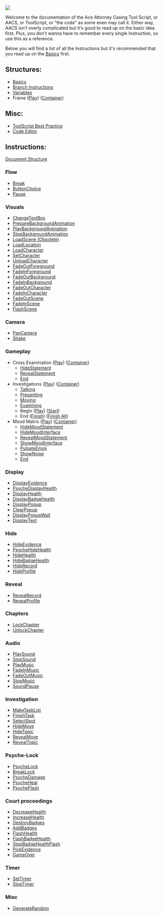 ![](Images/Banner.png)

Welcome to the documentation of the Ace Attorney Casing Tool Script, or AACS, or ToolScript, or "the code" as some even may call it. 
Either way, AACS isn't overly complicated but it's good to read up on the basic idea first. Plus, you don't wanna have to remember every single Instruction, so use this as a reference.  

Below you will find a list of all the Instructions but it's recommended that you read up on the [Basics](Basics.md) first.

## Structures:
- [Basics](Basics.md)
- [Branch Instructions](Branch-Instructions.md)
- [Variables](Variables.md)
- Frame ([Play](PlayFrame.md)) ([Container](Frame.md))

## Misc:
- [ToolScript Best Practice](ToolScript-Best-Practice.md)
- [Code Editor](AACS-Code-Editor.md)

## Instructions:
[Document Structure](InstructionDocStructure.md)

### Flow
- [Break](Break.md)
- [ButtonChoice](ButtonChoice.md)
- [Pause](Pause.md)

### Visuals
- [ChangeTextBox](ChangeTextBox.md)
- [PrepareBackgroundAnimation](PrepareBackgroundAnimation.md)
- [PlayBackgroundAnimation](PlayBackgroundAnimation.md)
- [StopBackgroundAnimation](StopBackgroundAnimation.md)
- [LoadScene (Obsolete)](LoadScene.md)
- [LoadLocation](LoadLocation.md)
- [LoadCharacter](LoadCharacter.md)
- [SetCharacter](SetCharacter.md)
- [UnloadCharacter](UnloadCharacter.md)
- [FadeOutForeground ](FadeOutForeground.md)
- [FadeInForeground](FadeInForeground.md)
- [FadeOutBackground](FadeOutBackground.md)
- [FadeInBackground](FadeInBackground.md)
- [FadeOutCharacter](FadeOutCharacter.md)
- [FadeInCharacter](FadeInCharacter.md)
- [FadeOutScene](FadeOutScene.md)
- [FadeInScene](FadeInScene.md)
- [FlashScene](FlashScene.md)

### Camera
- [PanCamera](PanCamera.md)
- [Shake](Shake.md)
  
### Gameplay
- Cross Examination ([Play](PlayCrossExam.md)) ([Container](CrossExamC.md))
  - [HideStatement](HideStatement.md)
  - [RevealStatement](RevealStatement.md)
  - [End](FinishCrossExam.md)
- Investigations ([Play](PlayInvestigation.md)) ([Container](InvestigationC.md))
  -  [Talking](Talking.md)
  -  [Presenting](Presenting.md)
  -  [Moving](Moving.md)
  -  [Examining](Examining.md)
  -  Begin ([Play](PlayInvestigation.md)) ([Start](StartInvestigation.md))
  -  End ([Finish](FinishInvestigation.md)) ([Finish All](FinishAllInvestigation.md))
- Mood Matrix ([Play](MoodMatrix.md)) ([Container](MoodMatrixC.md))
  - [HideMoodStatement](HideMoodStatement.md)
  - [HideMoodInterface](HideMoodInterface.md)
  - [RevealMoodStatement](RevealMoodStatement.md)
  - [ShowMoodInterface](ShowMoodInterface.md)
  - [PulsateEmoji](PulsateEmoji.md)
  - [ShowNoise](ShowNoise.md)
  - [End](FinishMoodMatrix.md)

### Display
- [DisplayEvidence](DisplayEvidence.md)
- [PsycheDisplayHealth](PsycheDisplayHealth.md)
- [DisplayHealth](DisplayHealth.md)
- [DisplayBadgeHealth](DisplayBadgeHealth.md)
- [DisplayPopup](DisplayPopup.md)
- [ClearPopup](ClearPopup.md)
- [DisplayPopupWait](DisplayPopupWait.md)
- [DisplayText](DisplayText.md)
  
### Hide
- [HideEvidence](HideEvidence.md)
- [PsycheHideHealth](PsycheHideHealth.md)
- [HideHealth](HideHealth.md)
- [HideBadgeHealth](HideBadgeHealth.md)
- [HideRecord](HideRecord.md)
- [HideProfile](HideProfile.md)

### Reveal
- [RevealRecord](RevealRecord.md)
- [RevealProfile](RevealProfile.md)
  
### Chapters
- [LockChapter](LockChapter.md)
- [UnlockChapter](UnlockChapter.md)

### Audio
- [PlaySound](PlaySound.md)
- [StopSound](StopSound.md)
- [PlayMusic](PlayMusic.md)
- [FadeInMusic](FadeInMusic.md)
- [FadeOutMusic](FadeOutMusic.md)
- [StopMusic](StopMusic.md)
- [SoundPause](SoundPause.md)

### Investigation
- [MakeTaskList](MakeTaskList.md)
- [FinishTask](FinishTask.md)
- [SelectSpot](SelectSpot.md)
- [HideMove](HideMove.md)
- [HideTopic](HideTopic.md)
- [RevealMove](RevealMove.md)
- [RevealTopic](RevealTopic.md)

### Psyche-Lock
- [PsycheLock](PsycheLock.md)
- [BreakLock](BreakLock.md)
- [PsycheDamage](PsycheDamage.md)
- [PsycheHeal](PsycheHeal.md)
- [PsycheFlash](PsycheFlash.md)

### Court proceedings
- [DecreaseHealth](DecreaseHealth.md)
- [IncreaseHealth](IncreaseHealth.md)
- [DestroyBadges](DestroyBadges.md)
- [AddBadges](AddBadges.md)
- [FlashHealth](FlashHealth.md)
- [FlashBadgeHealth](FlashBadgeHealth.md)
- [StopBadgeHealthFlash](StopBadgeHealthFlash.md)
- [PickEvidence](PickEvidence.md)
- [GameOver](GameOver.md)

### Timer
- [SetTimer](SetTimer.md)
- [StopTimer](StopTimer.md)

### Misc
- [GenerateRandom](GenerateRandom.md)
